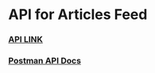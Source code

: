 # API for Articles Feed

### [API LINK](https://feeds-api.herokuapp.com/)

### [Postman API Docs](https://documenter.getpostman.com/view/10490459/TzJycvXY)
